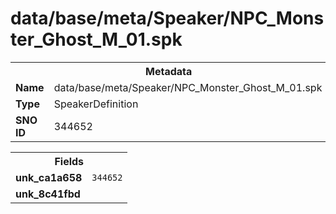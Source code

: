 <h1>data/base/meta/Speaker/NPC_Monster_Ghost_M_01.spk</h1><table><tr><th colspan="100%">Metadata</th></tr><tr><td><b>Name</b></td><td>data/base/meta/Speaker/NPC_Monster_Ghost_M_01.spk</td></tr><tr><td><b>Type</b></td><td>SpeakerDefinition</td></tr><tr><td><b>SNO ID</b></td><td>344652</td></tr></table>

<table><tr><th colspan="100%">Fields</th></tr><tr><td><b>unk_ca1a658</b></td><td><code>344652</code></td></tr><tr><td><b>unk_8c41fbd</b></td><td></td></tr></table>

